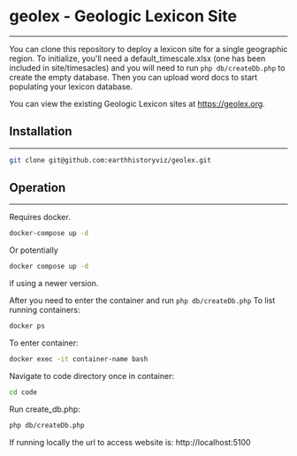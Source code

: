 # geolex - Geologic Lexicon Site
---------------------------------

You can clone this repository to deploy a lexicon site for a single geographic region.  To initialize,
you'll need a default_timescale.xlsx (one has been included in site/timesacles) and you will need to run `php db/createDb.php` to create the
empty database.  Then you can upload word docs to start populating your lexicon database.

You can view the existing Geologic Lexicon sites at https://geolex.org.

## Installation
---------------

```bash
git clone git@github.com:earthhistoryviz/geolex.git
```


## Operation
-------------
Requires docker.

```bash
docker-compose up -d
```
Or potentially

```bash
docker compose up -d
```
if using a newer version.

After you need to enter the container and run `php db/createDb.php`
To list running containers:
```bash
docker ps
```
To enter container:
```bash
docker exec -it container-name bash
```
Navigate to code directory once in container:
```bash
cd code
```
Run create_db.php:
```bash
php db/createDb.php
```
If running locally the url to access website is:
http://localhost:5100